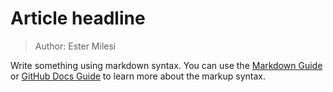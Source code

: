 # Article headline

> Author: Ester Milesi

Write something using markdown syntax. You can use the 
[Markdown Guide](https://www.markdownguide.org/basic-syntax/) or
[GitHub Docs Guide](https://docs.github.com/en/get-started/writing-on-github/getting-started-with-writing-and-formatting-on-github/basic-writing-and-formatting-syntax)
to learn more about the markup syntax.
